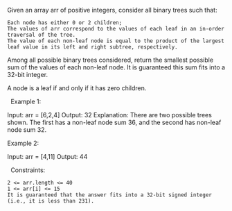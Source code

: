 Given an array arr of positive integers, consider all binary trees such that:


	Each node has either 0 or 2 children;
	The values of arr correspond to the values of each leaf in an in-order traversal of the tree.
	The value of each non-leaf node is equal to the product of the largest leaf value in its left and right subtree, respectively.


Among all possible binary trees considered, return the smallest possible sum of the values of each non-leaf node. It is guaranteed this sum fits into a 32-bit integer.

A node is a leaf if and only if it has zero children.

 
Example 1:

Input: arr = [6,2,4]
Output: 32
Explanation: There are two possible trees shown.
The first has a non-leaf node sum 36, and the second has non-leaf node sum 32.


Example 2:

Input: arr = [4,11]
Output: 44


 
Constraints:


	2 <= arr.length <= 40
	1 <= arr[i] <= 15
	It is guaranteed that the answer fits into a 32-bit signed integer (i.e., it is less than 231).

